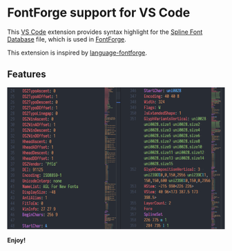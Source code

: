# FontForge support for VS Code

This [VS Code](https://code.visualstudio.com/) extension provides syntax highlight for the [Spline Font Database](https://fontforge.github.io/sfdformat.html) file, which is used in [FontForge](https://fontforge.github.io/).

This extension is inspired by [language-fontforge](https://github.com/Alhadis/language-fontforge).

## Features

![Demo](https://raw.githubusercontent.com/Stone-Zeng/fontforge-vscode/master/images/screenshot.png)

**Enjoy!**
